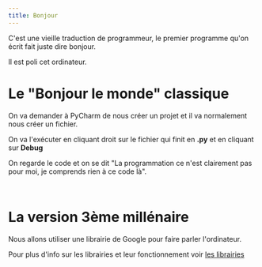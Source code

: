 ```yaml
---
title: Bonjour
---
```


C'est une vieille traduction de programmeur, le premier programme qu'on écrit fait juste dire bonjour.

Il est poli cet ordinateur.

# Le "Bonjour le monde" classique

On va demander à PyCharm de nous créer un projet et il va normalement nous créer un fichier.

On va l'exécuter en cliquant droit sur le fichier qui finit en **.py** et en cliquant sur **Debug**

On regarde le code et on se dit "La programmation ce n'est clairement pas pour moi, je comprends rien à ce code là".

```python



```


# La version 3ème millénaire

Nous allons utiliser une librairie de Google pour faire parler l'ordinateur. 

Pour plus d'info sur les librairies et leur fonctionnement voir [les librairies](librairie)

```python

```

